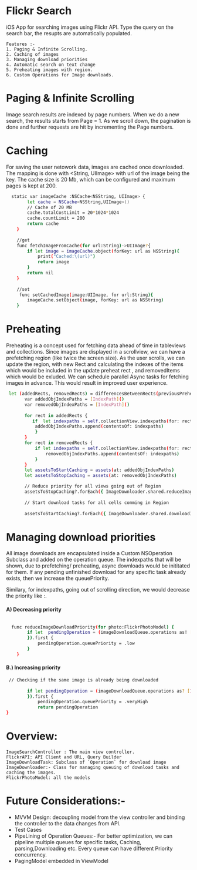 
# Flickr Search
iOS App for searching images using Flickr API. Type the query on the search bar, the resupts are automatically populated.

    Features :-
    1. Paging & Infinite Scrolling.
    2. Caching of images
    3. Managing download priorities
    4. Automatic search on text change
    5. Preheating images with region.
    6. Custom Operations for Image downloads.
  

# Paging & Infinite Scrolling
Image search results are indexed by page numbers. When we do a new search, the results starts from Page = 1. As we scroll down, the pagination is done and further requests are hit by incrementing the Page numbers.

# Caching
For saving the user netowork data, images are cached once downloaded. The mapping is done with <String, UIImage> with url of the image being the key. The cache size is 20 Mb, which can be configured and maximum pages  is kept at 200.

```sh
  static var imageCache :NSCache<NSString, UIImage> {
        let cache = NSCache<NSString,UIImage>()
        // Cache of 20 MB
        cache.totalCostLimit = 20*1024*1024
        cache.countLimit = 200
        return cache
    }
    
    //get
    func fetchImageFromCache(for url:String)->UIImage?{
        if let image = imageCache.object(forKey: url as NSString){
            print("Cached:\(url)")
            return image
        }
        return nil
    }
    
    //set 
     func setCachedImage(image:UIImage, for url:String){
        imageCache.setObject(image, forKey: url as NSString)
    }
```    

# Preheating
Preheating is a concept used for fetching data ahead of time in tableviews and collections.
 Since images are displayed in a scrollview, we can have a prefetching region (like twice the screen size). As the user scrolls, we can update the region, with new Rect  and calculating the indexes of the items which would be included in the update preheat rect , and removedItems which would be exluded. We can schedule parallel Async tasks for fetching images in advance. This would result in improved user experience.
 
 ```sh
  let (addedRects, removedRects) = differencesBetweenRects(previousPreheatRect, preheatRect)
        var addedObjIndexPaths = [IndexPath]()
        var removedObjIndexPaths = [IndexPath]()
        
        for rect in addedRects {
           if  let indexpaths = self.collectionView.indexpaths(for: rect) {
            addedObjIndexPaths.append(contentsOf: indexpaths)
            }
        }
        for rect in removedRects {
            if let indexpaths = self.collectionView.indexpaths(for: rect) {
                removedObjIndexPaths.append(contentsOf: indexpaths)
            }
        }
        let assetsToStartCaching = assets(at: addedObjIndexPaths)
        let assetsToStopCaching = assets(at: removedObjIndexPaths)

        // Reduce priority for all views going out of Region
        assetsToStopCaching?.forEach({ ImageDownloader.shared.reduceImageDownloadPriority(for: $0)})
        
        // Start download tasks for all cells comming in Region
        
        assetsToStartCaching?.forEach({ ImageDownloader.shared.downloadImage(for: $0, for: nil, completionHandler: { (_, _, _) -> (Void) in
 ```
# Managing download priorities
All image downloads are encapsulated inside a Custom NSOperation Subclass and added on the operation queue.
The indexpaths that will be shown, due to prefetching/ preheating, async downloads would be inititated for them. If any pending unfinished download for any specific task already exists, then we increase the queuePriority. 

Similary, for indexpaths, going out of scrolling direction, we would decrease the priority like :.
####  A) Decreasing priority
```sh

  func reduceImageDownloadPriority(for photo:FlickrPhotoModel) {
        if let  pendingOperation = (imageDownloadQueue.operations as! [ImageDownloadTask]).filter({ $0.isExecuting == true && $0.isFinished == false && $0.imageUrl.absoluteString == photo.imagePath
        }).first {
            pendingOperation.queuePriority = .low
        }
    }
```

#### B.) Increasing priority
```sh
 // Checking if the same image is already being downloaded
        
        if let pendingOperation = (imageDownloadQueue.operations as? [ImageDownloadTask])?.filter({ $0.isFinished == false && $0.isExecuting == true && $0.imageUrl.absoluteString == photo.imagePath
        }).first {
            pendingOperation.queuePriority = .veryHigh
            return pendingOperation
}
```

# Overview:
    ImageSearchController : The main view controller.
    FlickrAPI: API Client and URL, Query Builder
    ImageDownloadTask: Subclass of `Operation` for download image
    ImageDownloader:- Class for managing queuing of download tasks and caching the images.
    FlickrPhotoModel: all the models 

# Future Considerations:-
- MVVM Design: decoupling model from the view controller and binding the controller to the data changes from API.
- Test Cases
- PipeLining of Operation Queues:- For better optimization, we can pipeline multiple queues for specific tasks, Caching, parsing,Downloading etc. Every queue can have different Priority concurrency.
- PagingModel embedded in ViewModel
